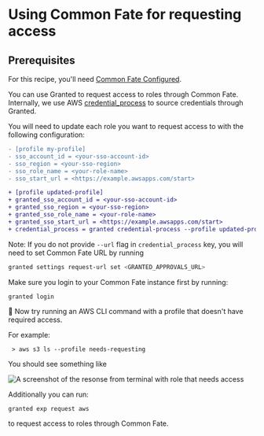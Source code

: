 # Using Common Fate for requesting access

## Prerequisites

For this recipe, you'll need [Common Fate Configured](/common-fate/introduction).

You can use Granted to request access to roles through Common Fate. Internally, we use AWS [credential_process](https://docs.aws.amazon.com/cli/latest/userguide/cli-configure-sourcing-external.html) to source credentials through Granted.

You will need to update each role you want to request access to with the following configuration:

```diff
- [profile my-profile]
- sso_account_id = <your-sso-account-id>
- sso_region = <your-sso-region>
- sso_role_name = <your-role-name>
- sso_start_url = <https://example.awsapps.com/start>

+ [profile updated-profile]
+ granted_sso_account_id = <your-sso-account-id>
+ granted_sso_region = <your-sso-region>
+ granted_sso_role_name = <your-role-name>
+ granted_sso_start_url = <https://example.awsapps.com/start>
+ credential_process = granted credential-process --profile updated-profile --url https://granted.example.com
```

Note: If you do not provide `--url` flag in `credential_process` key, you will need to set Common Fate URL by running

```bash
granted settings request-url set <GRANTED_APPROVALS_URL>
```

Make sure you login to your Common Fate instance first by running:
```
granted login
```

:tada: Now try running an AWS CLI command with a profile that doesn't have required access.

For example:

```
 > aws s3 ls --profile needs-requesting
```

You should see something like

![A screenshot of the resonse from terminal with role that needs access](/img/recipes/cli-approval/forbidden_exception_output.png)

Additionally you can run:

```
granted exp request aws
```

to request access to roles through Common Fate.
